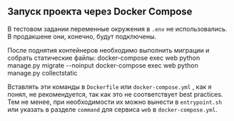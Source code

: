 ## Запуск проекта через Docker Compose

В тестовом задании переменные окружения в `.env` не использовались.  
В продакшене они, конечно, будут подключены.

После поднятия контейнеров необходимо выполнить миграции и собрать статические файлы:
docker-compose exec web python manage.py migrate --noinput
docker-compose exec web python manage.py collectstatic

Вставлять эти команды в `Dockerfile` или `docker-compose.yml` , как я понял, не рекомендуется, так как это не соответствует best practices.  
Тем не менее, при необходимости их можно вынести в `entrypoint.sh` или указать в разделе `command` для сервиса `web` в `docker-compose.yml`.
